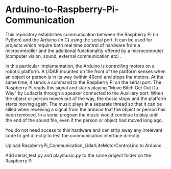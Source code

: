 # Arduino-to-Raspberry-Pi-Communication

This repository establishes communication between the Raspberry Pi (in Python) and the Arduino (in C) using the serial port. It can be used for projects which require both real time control of hardware from a microcontroller and the additional functionality offered by a microcomputer (computer vision, sound, external communication etc) .

In this particular implementation, the Arduino is controlling motors on a robotic platform. A LIDAR mounted on the front of the platform senses when an object or person is in its way (within 40cm) and stops the motors. At the same time, it sends a command to the Raspberry Pi on the serial port. The Raspberry Pi reads this signal and starts playing "Move Bitch Get Out Da Way" by Ludacris through a speaker connected to the Auxiliary port. When the object or person moves out of the way, the music stops and the platform starts moving again. The music plays in a separate thread so that it can be killed when receiving a signal from the arduino that the object or person has been removed. In a serial program the music would continue to play until the end of the sound file, even if the person or object had moved long ago.


You do not need  access to this hardware and can strip away any irrelevant code to get directly to test the communication interface directly.

Upload RaspberryPi_Communication_LidarLiteMotorControl.ino to Arduino

Add serial_test.py and playmusic.py to the same project folder on the Raspberry Pi

